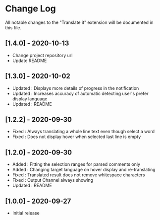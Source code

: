 # Change Log
All notable changes to the "Translate it" extension will be documented in this file.

## [1.4.0] - 2020-10-13
- Change project repository url
- Update README

## [1.3.0] - 2020-10-02
- Updated : Displays more details of progress in the notification
- Updated : Increases accuracy of automatic detecting user's prefer display language
- Updated : README

## [1.2.2] - 2020-09-30
- Fixed : Always translating a whole line text even though select a word
- Fixed : Does not display hover when selected last line is empty

## [1.2.0] - 2020-09-30
- Added : Fitting the selection ranges for parsed comments only
- Added : Changing target language on hover display and re-translating
- Fixed : Translated result does not remove whitespace characters
- Fixed : Output Channel always showing
- Updated : README

## [1.0.0] - 2020-09-27
- Initial release
